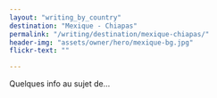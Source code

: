 ```yaml
---
layout: "writing_by_country"
destination: "Mexique - Chiapas"
permalink: "/writing/destination/mexique-chiapas/"
header-img: "assets/owner/hero/mexique-bg.jpg"
flickr-text: ""

---
```


Quelques info au sujet de...